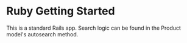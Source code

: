 # Ruby Getting Started

This is a standard Rails app.  Search logic can be found in the Product model's autosearch method.
